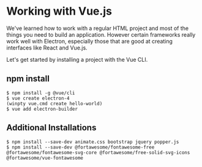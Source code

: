 # Working with Vue.js

We've learned how to work with a regular HTML project and most of the things you need to build an application. However certain frameworks really work well with Electron, especially those that are good at creating interfaces like React and Vue.js.

Let's get started by installing a project with the Vue CLI.

## npm install

```
$ npm install -g @vue/cli
$ vue create electron-4
(winpty vue.cmd create hello-world)
$ vue add electron-builder
```

## Additional Installations

```
$ npm install --save-dev animate.css bootstrap jquery popper.js
$ npm install --save-dev @fortawesome/fontawesome-free @fortawesome/fontawesome-svg-core @fortawesome/free-solid-svg-icons @fortawesome/vue-fontawesome
```
